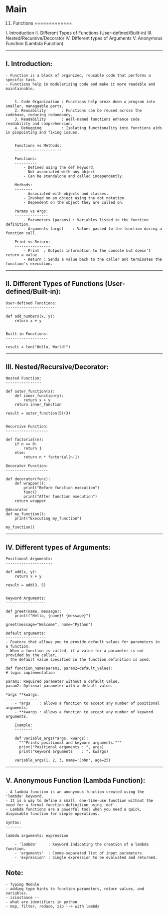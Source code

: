 # Main
11. Functions
=============

  I. Introduction
 II. Different Types of Functions (User-defined/Built-in)
III. Nested/Recursive/Decorator
 IV. Different types of Arguments
  V. Anonymous Function (Lambda Function)

***************************************************************************************************
I. Introduction:
----------------

    - Function is a block of organized, reusable code that performs a specific task. 
    - Functions help in modularizing code and make it more readable and maintainable.


        1. Code Organization : Functions help break down a program into smaller, manageable parts.
        2. Reusability       : Functions can be reused across the codebase, reducing redundancy.
        3. Readability       : Well-named functions enhance code readability and comprehension.
        4. Debugging         : Isolating functionality into functions aids in pinpointing and fixing issues.
 

        Functions vs Methods:
        ---------------------

        Functions:
        ----------
            - Defined using the def keyword.
            - Not associated with any object.
            - Can be standalone and called independently.

        Methods:
        --------
            - Associated with objects and classes.
            - Invoked on an object using the dot notation.
            - Dependent on the object they are called on.

        Params vs Args:
        ---------------
            - Parameters (params) : Variables listed in the function definition.
            - Arguments (args)    : Values passed to the function during a function call.

        Print vs Return:
        ----------------
            - Print  : Outputs information to the console but doesn't return a value.
            - Return : Sends a value back to the caller and terminates the function's execution.

***************************************************************************************************

II. Different Types of Functions (User-defined/Built-in):
---------------------------------------------------------

    User-defined Functions:
    ----------------------

    def add_numbers(x, y):
        return x + y


    Built-in Functions:
    -------------------

    result = len("Hello, World!")

***************************************************************************************************
III. Nested/Recursive/Decorator:
--------------------------------

    Nested Function:
    ----------------

    def outer_function(x):
        def inner_function(y):
            return x + y
        return inner_function

    result = outer_function(5)(3)


    Recursive Function:
    -------------------
    
    def factorial(n):
        if n == 0:
            return 1
        else:
            return n * factorial(n-1)

    Decorator Function:
    -------------------

    def decorator(func):
        def wrapper():
            print("Before function execution")
            func()
            print("After function execution")
        return wrapper

    @decorator
    def my_function():
        print("Executing my_function")

    my_function()

***************************************************************************************************
IV. Different types of Arguments:
----------------------------------------

    Positional Arguments:
    ---------------------

    def add(x, y):
        return x + y

    result = add(3, 5)


    Keyword Arguments:
    ------------------

    def greet(name, message):
        print(f"Hello, {name}! {message}")

    greet(message="Welcome", name="Python")

    Default arguments:
    ------------------
    - Feature that allows you to provide default values for parameters in a function. 
    - When a function is called, if a value for a parameter is not provided by the caller, 
      the default value specified in the function definition is used.

    def function_name(param1, param2=default_value):
    # logic implementation
    
    param1: Required parameter without a default value.
    param2: Optional parameter with a default value.

    *args **kwargs:
    ---------------
        - *args    : allows a function to accept any number of positional arguments.
        - **kwargs : allows a function to accept any number of keyword arguments.

        Example:
        --------

        def variable_args(*args, kwargs):
          """Prints positional and keyword arguments."""
          print("Positional arguments : ", args)
          print("Keyword arguments    : ", kwargs)

        variable_args(1, 2, 3, name='John', age=25)

***************************************************************************************************

V. Anonymous Function (Lambda Function):
----------------------------------------

    - A lambda function is an anonymous function created using the 'lambda' keyword. 
    - It is a way to define a small, one-time-use function without the need for a formal function definition using 'def'. 
    - Lambda functions are a powerful tool when you need a quick, disposable function for simple operations.

    Syntax:
    -------

    lambda arguments: expression

        - 'lambda'     : Keyword indicating the creation of a lambda function.
        - 'arguments'  : Comma-separated list of input parameters.
        - 'expression' : Single expression to be evaluated and returned.



Note:
-----
    - Typing Module
    - adding type hints to function parameters, return values, and variables.
    - isinstance --
    - what are identifiers in python
    - map, filter, reduce, zip --> with lambda
    
